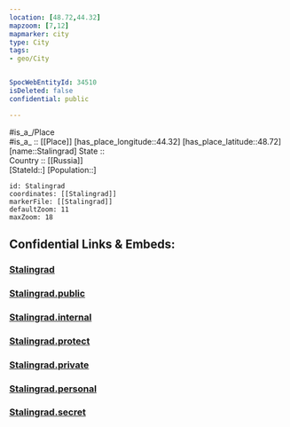 ```yaml
---
location: [48.72,44.32] 
mapzoom: [7,12] 
mapmarker: city 
type: City
tags:
- geo/City


SpocWebEntityId: 34510
isDeleted: false
confidential: public

---
```

#is_a_/Place  
#is_a_ :: [[Place]] 
[has_place_longitude::44.32] 
[has_place_latitude::48.72] 
[name::Stalingrad] 
State ::  
Country :: [[Russia]]  
[StateId::] 
[Population::] 



```leaflet
id: Stalingrad
coordinates: [[Stalingrad]] 
markerFile: [[Stalingrad]] 
defaultZoom: 11 
maxZoom: 18
```


## Confidential Links & Embeds: 

### [Stalingrad](/_Standards/Earth/Continent/Europe/Europe~East/Russia/Russia~South/Volgograd_Oblast/City/Stalingrad.md) 

### [Stalingrad.public](/_public/Earth/Continent/Europe/Europe~East/Russia/Russia~South/Volgograd_Oblast/City/Stalingrad.public.md) 

### [Stalingrad.internal](/_internal/Earth/Continent/Europe/Europe~East/Russia/Russia~South/Volgograd_Oblast/City/Stalingrad.internal.md) 

### [Stalingrad.protect](/_protect/Earth/Continent/Europe/Europe~East/Russia/Russia~South/Volgograd_Oblast/City/Stalingrad.protect.md) 

### [Stalingrad.private](/_private/Earth/Continent/Europe/Europe~East/Russia/Russia~South/Volgograd_Oblast/City/Stalingrad.private.md) 

### [Stalingrad.personal](/_personal/Earth/Continent/Europe/Europe~East/Russia/Russia~South/Volgograd_Oblast/City/Stalingrad.personal.md) 

### [Stalingrad.secret](/_secret/Earth/Continent/Europe/Europe~East/Russia/Russia~South/Volgograd_Oblast/City/Stalingrad.secret.md)

